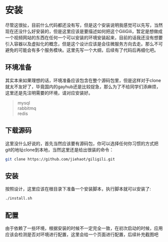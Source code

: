 # 安装
尽管这很扯，目前什么代码都还没有写，但是这个安装说明我感觉可以先写，当然现在还没什么好安装的，但是这里应该是要描述如何把这个GiliGili，暂定是想做成一个视频网站的东西在任何一个可以安装的环境安装起来，目前的话我还没有想要引入容器以及虚拟化的概念，但是这个设计应该是会往微服务方向去走。那么不可避免的可能会有多个服务模块。这里先写一个大纲，后续有了代码后再细化吧。
## 环境准备
其实本来如果理想的话，环境准备应该包含在整个源码包里，但是这样对于clone就太不友好了，毕竟国内的gayhub还是比较捉急，那么为了不给同学们添麻烦，这里还是先注明需要的环境，请对应安装好。
> mysql  
> rabbitmq  
> redis

## 下载源码
这里没什么好说的，首先当然应该要有源码包，你可以选择任何你习惯的方式把git的地址clone到本地，当然这里还是给出很装的命令：

```bash
git clone https://github.com/jiehaot/giligili.git
```

## 安装
按照设计，这里应该在根目录下准备一个安装脚本，执行脚本就可以安装了:
```bash
./install.sh
```

## 配置
由于依赖了一些环境，根据安装的时候不一定完全一致，在初次启动的时候，应用应该会检测是否对环境进行配置，这里会给一个页面进行配置，后续补充截图吧
